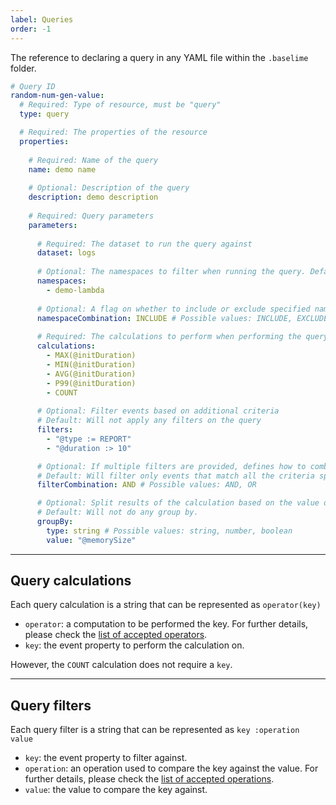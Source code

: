 ```yaml
---
label: Queries
order: -1
---
```


The reference to declaring a query in any YAML file within the `.baselime` folder.

```yaml # :icon-code: .baselime/demo.yml
# Query ID
random-num-gen-value:
  # Required: Type of resource, must be "query"
  type: query

  # Required: The properties of the resource
  properties:
 
    # Required: Name of the query
    name: demo name
    
    # Optional: Description of the query
    description: demo description
    
    # Required: Query parameters
    parameters:
      
      # Required: The dataset to run the query against
      dataset: logs
      
      # Optional: The namespaces to filter when running the query. Default: Will include all available namespaces
      namespaces:
        - demo-lambda
      
      # Optional: A flag on whether to include or exclude specified namespaces. Default: INCLUDE
      namespaceCombination: INCLUDE # Possible values: INCLUDE, EXCLUDE, STARTS_WITH
      
      # Required: The calculations to perform when performing the query, represented as an array of strings
      calculations:
        - MAX(@initDuration)
        - MIN(@initDuration)
        - AVG(@initDuration)
        - P99(@initDuration)
        - COUNT
      
      # Optional: Filter events based on additional criteria
      # Default: Will not apply any filters on the query
      filters:
        - "@type := REPORT"
        - "@duration :> 10"

      # Optional: If multiple filters are provided, defines how to combine them
      # Default: Will filter only events that match all the criteria specified in filters
      filterCombination: AND # Possible values: AND, OR

      # Optional: Split results of the calculation based on the value of a specific attribute
      # Default: Will not do any group by.
      groupBy:
        type: string # Possible values: string, number, boolean
        value: "@memorySize"
```

---

## Query calculations

Each query calculation is a string that can be represented as `operator(key)`
- `operator`: a computation to be performed the key. For further details, please check the [list of accepted operators](../../advanced/accepted-operations.md).
- `key`: the event property to perform the calculation on.

However, the `COUNT` calculation does not require a `key`.

---

## Query filters

Each query filter is a string that can be represented as `key :operation value`
- `key`: the event property to filter against.
- `operation`: an operation used to compare the key against the value. For further details, please check the [list of accepted operations](../../advanced/accepted-operations.md).
- `value`: the value to compare the key against.

